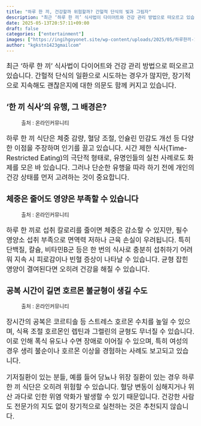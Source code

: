 ```yaml
---
title: "하루 한 끼, 건강할까 위험할까? 간헐적 단식의 빛과 그림자"
description: "최근 ‘하루 한 끼’ 식사법이 다이어트와 건강 관리 방법으로 떠오르고 있습니다. 간헐적 단식의 일환으로 시도하는 경우가 많지만, 장기적으로 지속해도 괜찮은지에 대한 의문도 함께 커지고 있습니다."
date: 2025-05-13T20:57:11+09:00
draft: false
categories: ["entertainment"]
images: ["https://ingihgoyonet.site/wp-content/uploads/2025/05/하루한끼-1024x683.jpg", "https://ingihgoyonet.site/wp-content/uploads/2025/05/다이어트식단-1024x683.jpg", "https://ingihgoyonet.site/wp-content/uploads/2025/05/체중-2-1024x684.jpg"]
author: "kgkstn1423gmailcom"
---
```


<p style="font-size:18px">최근 ‘하루 한 끼’ 식사법이 다이어트와 건강 관리 방법으로 떠오르고 있습니다. 간헐적 단식의 일환으로 시도하는 경우가 많지만, 장기적으로 지속해도 괜찮은지에 대한 의문도 함께 커지고 있습니다.</p> <h2 >‘한 끼 식사’의 유행, 그 배경은?</h2> <figure ><img src="https://ingihgoyonet.site/wp-content/uploads/2025/05/하루한끼-1024x683.jpg" alt="" style="aspect-ratio:16/9;object-fit:cover"/><figcaption >출처 : 온라인커뮤니티</figcaption></figure> <p style="font-size:18px">하루 한 끼 식단은 체중 감량, 혈당 조절, 인슐린 민감도 개선 등 다양한 이점을 주장하며 인기를 끌고 있습니다. 시간 제한 식사(Time-Restricted Eating)의 극단적 형태로, 유명인들의 실천 사례로도 화제를 모은 바 있습니다. 그러나 단순한 유행을 따라 하기 전에 개인의 건강 상태를 먼저 고려하는 것이 중요합니다.</p> <h2 >체중은 줄어도 영양은 부족할 수 있습니다</h2> <figure ><img src="https://ingihgoyonet.site/wp-content/uploads/2025/05/다이어트식단-1024x683.jpg" alt="" style="aspect-ratio:16/9;object-fit:cover"/><figcaption >출처 : 온라인커뮤니티</figcaption></figure> <p style="font-size:18px">하루 한 끼로 섭취 칼로리를 줄이면 체중은 감소할 수 있지만, 필수 영양소 섭취 부족으로 면역력 저하나 근육 손실이 우려됩니다. 특히 단백질, 칼슘, 비타민B군 등은 한 번의 식사로 충분히 섭취하기 어려워 지속 시 피로감이나 빈혈 증상이 나타날 수 있습니다. 균형 잡힌 영양이 결여된다면 오히려 건강을 해칠 수 있습니다.</p> <h2 >공복 시간이 길면 호르몬 불균형이 생길 수도</h2> <figure ><img src="https://ingihgoyonet.site/wp-content/uploads/2025/05/체중-2-1024x684.jpg" alt="" style="aspect-ratio:16/9;object-fit:cover"/><figcaption >출처 : 온라인커뮤니티</figcaption></figure> <p style="font-size:18px">장시간의 공복은 코르티솔 등 스트레스 호르몬 수치를 높일 수 있으며, 식욕 조절 호르몬인 렙틴과 그렐린의 균형도 무너질 수 있습니다. 이로 인해 폭식 유도나 수면 장애로 이어질 수 있으며, 특히 여성의 경우 생리 불순이나 호르몬 이상을 경험하는 사례도 보고되고 있습니다.</p> <p style="font-size:18px">기저질환이 있는 분들, 예를 들어 당뇨나 위장 질환이 있는 경우 하루 한 끼 식단은 오히려 위험할 수 있습니다. 혈당 변동이 심해지거나 위산 과다로 인한 위염 악화가 발생할 수 있기 때문입니다. 건강한 사람도 전문가의 지도 없이 장기적으로 실천하는 것은 추천되지 않습니다.</p>